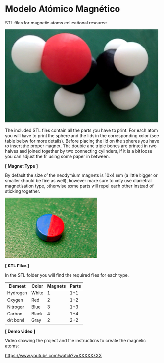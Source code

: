 # Modelo Atómico Magnético
STL files for magnetic atoms educational resource

<img src="img/AtomicModel.jpg" width="500">

The included STL files contain all the parts you have to print.
For each atom you will have to print the sphere and the lids in the corresponding color (see table below for more details).
Before placing the lid on the spheres you have to insert the proper magnet.
The double and triple bonds are printed in two halves and joined together by two connecting cylinders, if it is a bit loose you can adjust the fit using some paper in between.

**[ Magnet Type ]**

By default the size of the neodymium magnets is 10x4 mm (a little bigger or smaller should be fine as well), however make sure to only use diametral magnetization type, otherwise some parts will repel each other instead of sticking together.

<img src="img/DiametralMagnet.jpg" width="300">

**[ STL Files ]**

In the STL folder you will find the required files for each type.

| Element  | Color | Magnets | Parts |
| -------- | ----- | ------- | ----- |
| Hydrogen | White | 1       | 1+1   |
| Oxygen   | Red   | 2       | 1+2   |
| Nitrogen | Blue  | 3       | 1+3   |
| Carbon   | Black | 4       | 1+4   |
| d/t bond | Gray  | 2       | 2+2   |


**[ Demo video ]**

Video showing the project and the instructions to create the magnetic atoms:

https://www.youtube.com/watch?v=XXXXXXXX
